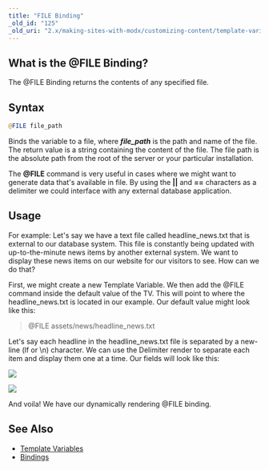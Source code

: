 ```yaml
---
title: "FILE Binding"
_old_id: "125"
_old_uri: "2.x/making-sites-with-modx/customizing-content/template-variables/bindings/file-binding"
---
```


## What is the @FILE Binding?

The @FILE Binding returns the contents of any specified file.

## Syntax

``` php 
@FILE file_path
```

Binds the variable to a file, where **_file\_path_** is the path and name of the file. The return value is a string containing the content of the file. The file path is the absolute path from the root of the server or your particular installation.

The **@FILE** command is very useful in cases where we might want to generate data that's available in file. By using the **||** and **==** characters as a delimiter we could interface with any external database application.

## Usage

For example: Let's say we have a text file called headline\_news.txt that is external to our database system. This file is constantly being updated with up-to-the-minute news items by another external system. We want to display these news items on our website for our visitors to see. How can we do that?

First, we might create a new Template Variable. We then add the @FILE command inside the default value of the TV. This will point to where the headline\_news.txt is located in our example. Our default value might look like this:

> @FILE assets/news/headline\_news.txt

Let's say each headline in the headline\_news.txt file is separated by a new-line (lf or \\n) character. We can use the Delimiter render to separate each item and display them one at a time. Our fields will look like this:

![](/download/attachments/18678209/tv-file-input-opt.png?version=1&modificationDate=1330458315000)

![](/download/attachments/18678209/tv-file-output-opt.png?version=1&modificationDate=1330458328000)

And voila! We have our dynamically rendering @FILE binding.

## See Also

- [Template Variables](making-sites-with-modx/customizing-content/template-variables "Template Variables")
- [Bindings](making-sites-with-modx/customizing-content/template-variables/bindings "Bindings")